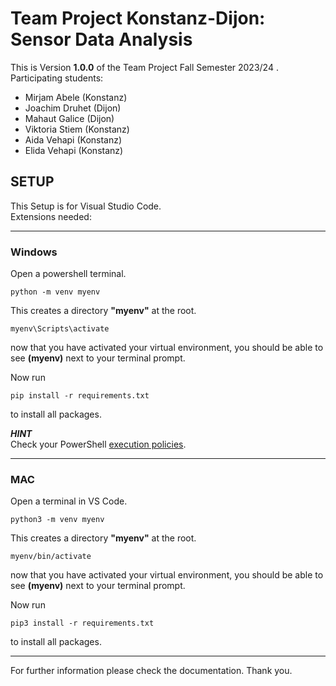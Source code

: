 # Team Project Konstanz-Dijon:  **Sensor Data Analysis**

This is Version **1.0.0** of the Team Project Fall Semester 2023/24 . <br>
Participating students:
- Mirjam Abele (Konstanz)
- Joachim Druhet (Dijon)
- Mahaut Galice (Dijon)
- Viktoria Stiem (Konstanz)
- Aida Vehapi (Konstanz)
- Elida Vehapi (Konstanz)

## SETUP
This Setup is for Visual Studio Code. <br>
Extensions needed:
<!-- TO DO -->
_______________________________
### Windows

Open a powershell terminal. 
```
python -m venv myenv
```
This creates a directory **"myenv"** at the root.
```
myenv\Scripts\activate
```
now that you have activated your virtual environment, you should be able to see **(myenv)** next to your terminal prompt.

Now run
```
pip install -r requirements.txt
```
to install all packages.

***HINT*** <br>
Check your PowerShell [execution policies](https://learn.microsoft.com/en-us/powershell/module/microsoft.powershell.security/set-executionpolicy?view=powershell-7.3). 

_______________________________

### MAC

Open a terminal in VS Code. 
```
python3 -m venv myenv
```
This creates a directory **"myenv"** at the root.
```
myenv/bin/activate
```
now that you have activated your virtual environment, you should be able to see **(myenv)** next to your terminal prompt.

Now run
```
pip3 install -r requirements.txt
```
to install all packages.
_______________________________

For further information please check the documentation. Thank you.